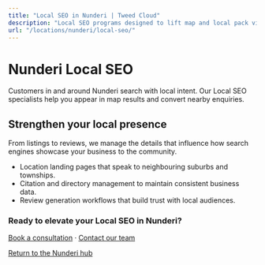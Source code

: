 ```yaml
---
title: "Local SEO in Nunderi | Tweed Cloud"
description: "Local SEO programs designed to lift map and local pack visibility for Nunderi businesses."
url: "/locations/nunderi/local-seo/"
---
```


# Nunderi Local SEO

Customers in and around Nunderi search with local intent. Our Local SEO specialists help you appear in map results and convert nearby enquiries.

## Strengthen your local presence

From listings to reviews, we manage the details that influence how search engines showcase your business to the community.

- Location landing pages that speak to neighbouring suburbs and townships.
- Citation and directory management to maintain consistent business data.
- Review generation workflows that build trust with local audiences.

### Ready to elevate your Local SEO in Nunderi?

[Book a consultation](/consultation/) · [Contact our team](/contact/)

[Return to the Nunderi hub](/locations/nunderi/)
